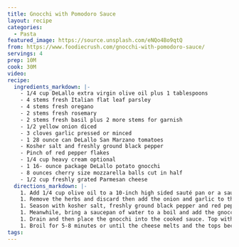```yaml
---
title: Gnocchi with Pomodoro Sauce
layout: recipe
categories:
  - Pasta
featured_image: https://source.unsplash.com/eNQo4Bo9qtQ
from: https://www.foodiecrush.com/gnocchi-with-pomodoro-sauce/
servings: 4
prep: 10M
cook: 30M
video:
recipe:
  ingredients_markdown: |-
    - 1/4 cup DeLallo extra virgin olive oil plus 1 tablespoons
    - 4 stems fresh Italian flat leaf parsley
    - 4 stems fresh oregano
    - 2 stems fresh rosemary
    - 2 stems fresh basil plus 2 more stems for garnish
    - 1/2 yellow onion diced
    - 3 cloves garlic pressed or minced
    - 1 28 ounce can DeLallo San Marzano tomatoes
    - Kosher salt and freshly ground black pepper
    - Pinch of red pepper flakes
    - 1/4 cup heavy cream optional
    - 1 16- ounce package DeLallo potato gnocchi
    - 8 ounces cherry size mozzarella balls cut in half
    - 1/2 cup freshly grated Parmesan cheese
  directions_markdown: |-
    1. Add 1/4 cup olive oil to a 10-inch high sided sauté pan or a saucepan over medium heat. Add the parsley, oregano, rosemary and 2 stems of basil and cook for about 5 minutes or until the herbs become crisp.
    1. Remove the herbs and discard then add the onion and garlic to the oil, lowering the heat if needed so the onions cook gently and don't brown. Cook until the onions are transparent, about 5-7 minutes, then crush the tomatoes with your hand and add to the pan with juice.
    1. Season with kosher salt, freshly ground black pepper and red pepper flakes and simmer for 30-40 minutes or until the sauce reduces and thicken, stirring occasionally. Stir in the heavy cream and remove from the heat.
    1. Meanwhile, bring a saucepan of water to a boil and add the gnocchi. Season generously with kosher salt and cook until the gnocchi float to the top of the boiling water.
    1. Drain and then place the gnocchi into the cooked sauce. Top with the halved mozzarella balls and sprinkle with Parmesan cheese then drizzle the tops of the gnocchi with the remaining olive oil.
    1. Broil for 5-8 minutes or until the cheese melts and the tops become crispy. Garnish with additional basil leaves and serve immediately.
tags:
---
```

